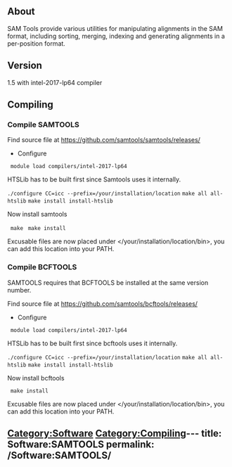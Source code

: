 ## About

SAM Tools provide various utilities for manipulating alignments in the
SAM format, including sorting, merging, indexing and generating
alignments in a per-position format.

## Version

1.5 with intel-2017-lp64 compiler

## Compiling

### Compile SAMTOOLS

Find source file at <https://github.com/samtools/samtools/releases/>

  - Configure

` module load compilers/intel-2017-lp64`

HTSLib has to be built first since Samtools uses it internally.

`./configure CC=icc --prefix=/your/installation/location`
`make all all-htslib`
`make install install-htslib`

Now install samtools

` make`
` make install`

Excusable files are now placed under </your/installation/location/bin>,
you can add this location into your PATH.

### Compile BCFTOOLS

SAMTOOLS requires that BCFTOOLS be installed at the same version number.

Find source file at <https://github.com/samtools/bcftools/releases/>

  - Configure

` module load compilers/intel-2017-lp64`

HTSLib has to be built first since bcftools uses it internally.

`./configure CC=icc --prefix=/your/installation/location`
`make all all-htslib`
`make install install-htslib`

Now install bcftools

` make install`

Excusable files are now placed under </your/installation/location/bin>,
you can add this location into your PATH.

[Category:Software](Category:Software "wikilink")
[Category:Compiling](Category:Compiling "wikilink")---
title: Software:SAMTOOLS
permalink: /Software:SAMTOOLS/
---

